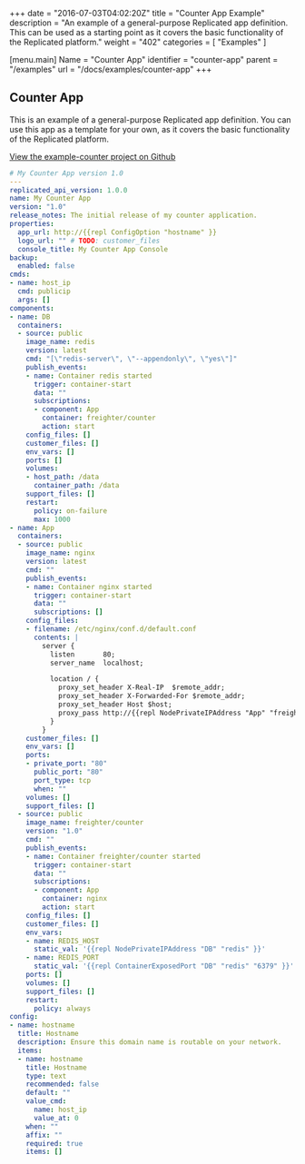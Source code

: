 +++
date = "2016-07-03T04:02:20Z"
title = "Counter App Example"
description = "An example of a general-purpose Replicated app definition. This can be used as a starting point as it covers the basic functionality of the Replicated platform."
weight = "402"
categories = [ "Examples" ]

[menu.main]
Name       = "Counter App"
identifier = "counter-app"
parent     = "/examples"
url        = "/docs/examples/counter-app"
+++

## Counter App
This is an example of a general-purpose Replicated app definition. You can use this app as a template for your own, as it covers the basic functionality of the Replicated platform.

[View the example-counter project on Github](https://github.com/replicatedcom/example-counter)

```yml
# My Counter App version 1.0
---
replicated_api_version: 1.0.0
name: My Counter App
version: "1.0"
release_notes: The initial release of my counter application.
properties:
  app_url: http://{{repl ConfigOption "hostname" }}
  logo_url: "" # TODO: customer_files
  console_title: My Counter App Console
backup:
  enabled: false
cmds:
- name: host_ip
  cmd: publicip
  args: []
components:
- name: DB
  containers:
  - source: public
    image_name: redis
    version: latest
    cmd: "[\"redis-server\", \"--appendonly\", \"yes\"]"
    publish_events:
    - name: Container redis started
      trigger: container-start
      data: ""
      subscriptions:
      - component: App
        container: freighter/counter
        action: start
    config_files: []
    customer_files: []
    env_vars: []
    ports: []
    volumes:
    - host_path: /data
      container_path: /data
    support_files: []
    restart:
      policy: on-failure
      max: 1000
- name: App
  containers:
  - source: public
    image_name: nginx
    version: latest
    cmd: ""
    publish_events:
    - name: Container nginx started
      trigger: container-start
      data: ""
      subscriptions: []
    config_files:
    - filename: /etc/nginx/conf.d/default.conf
      contents: |
        server {
          listen       80;
          server_name  localhost;

          location / {
            proxy_set_header X-Real-IP  $remote_addr;
            proxy_set_header X-Forwarded-For $remote_addr;
            proxy_set_header Host $host;
            proxy_pass http://{{repl NodePrivateIPAddress "App" "freighter/counter" }}:{{repl ContainerExposedPort "App" "freighter/counter" "3000" }};
          }
        }
    customer_files: []
    env_vars: []
    ports:
    - private_port: "80"
      public_port: "80"
      port_type: tcp
      when: ""
    volumes: []
    support_files: []
  - source: public
    image_name: freighter/counter
    version: "1.0"
    cmd: ""
    publish_events:
    - name: Container freighter/counter started
      trigger: container-start
      data: ""
      subscriptions:
      - component: App
        container: nginx
        action: start
    config_files: []
    customer_files: []
    env_vars:
    - name: REDIS_HOST
      static_val: '{{repl NodePrivateIPAddress "DB" "redis" }}'
    - name: REDIS_PORT
      static_val: '{{repl ContainerExposedPort "DB" "redis" "6379" }}'
    ports: []
    volumes: []
    support_files: []
    restart:
      policy: always
config:
- name: hostname
  title: Hostname
  description: Ensure this domain name is routable on your network.
  items:
  - name: hostname
    title: Hostname
    type: text
    recommended: false
    default: ""
    value_cmd:
      name: host_ip
      value_at: 0
    when: ""
    affix: ""
    required: true
    items: []
```
